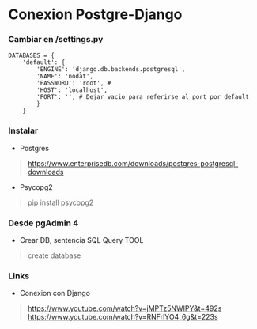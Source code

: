 # Conexion Postgre-Django


### Cambiar en /settings.py
    DATABASES = {
        'default': {
            'ENGINE': 'django.db.backends.postgresql',
            'NAME': 'nodat',
            'PASSWORD': 'root', # 
            'HOST': 'localhost',
            'PORT': '', # Dejar vacio para referirse al port por default
            }
        }


### Instalar
- Postgres

>https://www.enterprisedb.com/downloads/postgres-postgresql-downloads

- Psycopg2 
    
>pip install psycopg2


### Desde pgAdmin 4
- Crear DB, sentencia SQL Query TOOL

>create database <nombre database>


### Links

- Conexion con Django    

>https://www.youtube.com/watch?v=jMPTz5NWIPY&t=492s
>https://www.youtube.com/watch?v=RNFrlYO4_6g&t=223s


